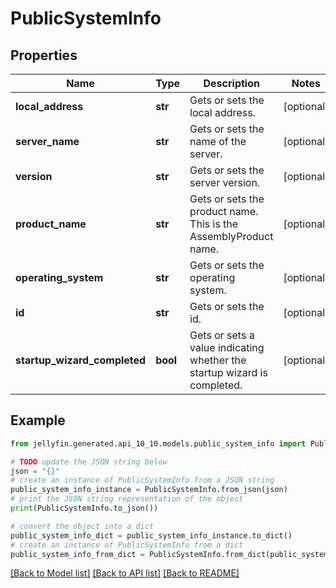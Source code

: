 # PublicSystemInfo


## Properties

Name | Type | Description | Notes
------------ | ------------- | ------------- | -------------
**local_address** | **str** | Gets or sets the local address. | [optional] 
**server_name** | **str** | Gets or sets the name of the server. | [optional] 
**version** | **str** | Gets or sets the server version. | [optional] 
**product_name** | **str** | Gets or sets the product name. This is the AssemblyProduct name. | [optional] 
**operating_system** | **str** | Gets or sets the operating system. | [optional] 
**id** | **str** | Gets or sets the id. | [optional] 
**startup_wizard_completed** | **bool** | Gets or sets a value indicating whether the startup wizard is completed. | [optional] 

## Example

```python
from jellyfin.generated.api_10_10.models.public_system_info import PublicSystemInfo

# TODO update the JSON string below
json = "{}"
# create an instance of PublicSystemInfo from a JSON string
public_system_info_instance = PublicSystemInfo.from_json(json)
# print the JSON string representation of the object
print(PublicSystemInfo.to_json())

# convert the object into a dict
public_system_info_dict = public_system_info_instance.to_dict()
# create an instance of PublicSystemInfo from a dict
public_system_info_from_dict = PublicSystemInfo.from_dict(public_system_info_dict)
```
[[Back to Model list]](README.md#documentation-for-models) [[Back to API list]](README.md#documentation-for-api-endpoints) [[Back to README]](README.md)


